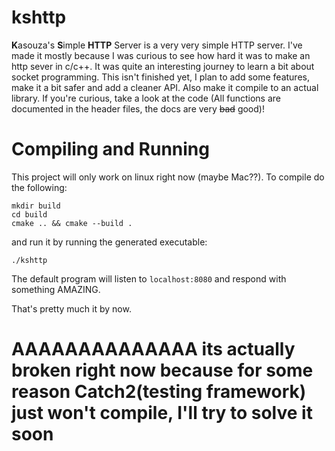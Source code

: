 # kshttp
**K**asouza's **S**imple **HTTP** Server is a very very simple HTTP server. I've made it mostly because I was curious to see how hard it was to make an http sever in c/c++.
It was quite an interesting journey to learn a bit about socket programming. This isn't finished yet, I plan to add some features, make it a bit safer and add a cleaner API. Also make it compile to an actual library.
If you're curious, take a look at the code (All functions are documented in the header files, the docs are very ~~bad~~ good)!

# Compiling and Running
This project will only work on linux right now (maybe Mac??).
To compile do the following:
```
mkdir build
cd build
cmake .. && cmake --build .
```

and run it by running the generated executable:

`./kshttp`

The default program will listen to `localhost:8080` and respond with something AMAZING.

That's pretty much it by now.

# AAAAAAAAAAAAAA its actually broken right now because for some reason Catch2(testing framework) just won't compile, I'll try to solve it soon
